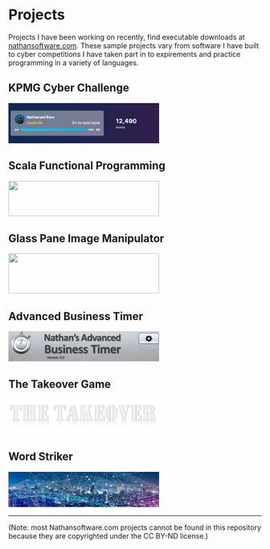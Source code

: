 # Projects
Projects I have been working on recently, find executable downloads at <a href=nathansoftware.com>nathansoftware.com</a>. These sample projects vary from software I have built to cyber competitions I have taken part in to expirements and practice programming in a variety of languages.

## KPMG Cyber Challenge
<img src="https://github.com/NRais/Projects/blob/master/KPMG%20Cyber%20Challenge/Images/Clipboard01.jpg" width="300" height="80">

## Scala Functional Programming
<img src="https://upload.wikimedia.org/wikipedia/commons/8/85/Scala_logo.png" width="300" height="70">

## Glass Pane Image Manipulator
<img src="https://nathansoftware.com/wordpress/wp-content/uploads/2020/01/nathansoftware.png" width="300" height="80">

## Advanced Business Timer
<img src="https://github.com/NRais/Projects/blob/master/Advanced%20Business%20Timer/header.jpg" width="300" height="60">

## The Takeover Game
<img src="https://github.com/NRais/Projects/blob/master/The%20Takeover%20Game/Takeover/src/resources/menu/mainLabel.png" width="300" height="70">


## Word Striker
<img src="https://github.com/NRais/Projects/blob/master/WordStriker/logo.jpg" width="300" height="70">

------

(Note: most Nathansoftware.com projects cannot be found in this repository because they are copyrighted under the CC BY-ND license.)
